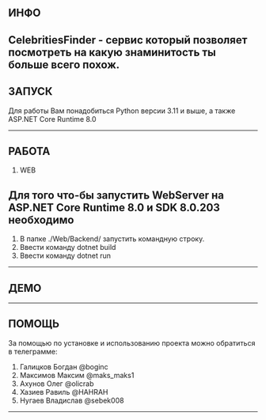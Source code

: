ИНФО
---------
CelebritiesFinder - сервис который позволяет посмотреть на какую знаминитость ты больше всего похож.
--------


ЗАПУСК
--------

Для работы Вам понадобиться Python версии 3.11 и выше, 
а также ASP.NET Core Runtime 8.0

--------


РАБОТА
--------------

1) WEB
## Для того что-бы запустить WebServer на ASP.NET Core Runtime 8.0 и SDK 8.0.203 необходимо ##
  1) В папке ./Web/Backend/ запустить командную строку.
  2) Ввести команду dotnet build
  3) Ввести команду dotnet run


--------------


ДЕМО
--------------

--------------


ПОМОЩЬ
------------
За помощью по установке и использованию проекта можно обратиться в телеграмме:
1) Галицков Богдан @boginc
2) Максимов Максим @maks_maks1
3) Ахунов Олег @olicrab
4) Хазиев Равиль @HAHRAH
5) Нугаев Владислав @sebek008
--------------

